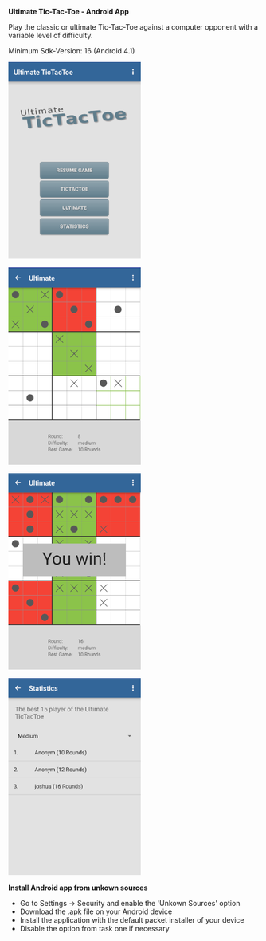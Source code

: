 __Ultimate Tic-Tac-Toe - Android App__

Play the classic or ultimate Tic-Tac-Toe against a computer opponent with a variable level of difficulty.

Minimum Sdk-Version: 16 (Android 4.1)

![Main Menu](https://github.com/Joshua27/UltimateTicTacToe/blob/master/images/main_menu.png)

![Ultimate Mode](https://github.com/Joshua27/UltimateTicTacToe/blob/master/images/ultimate.png)

![Ultimate Mode won](https://github.com/Joshua27/UltimateTicTacToe/blob/master/images/ultimate_won.png)

![Statistics](https://github.com/Joshua27/UltimateTicTacToe/blob/master/images/stats.png)

__Install Android app from unkown sources__

* Go to Settings -> Security and enable the 'Unkown Sources' option
* Download the .apk file on your Android device
* Install the application with the default packet installer of your device
* Disable the option from task one if necessary
